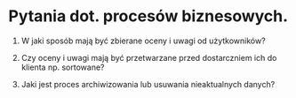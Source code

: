# Pytania dot. procesów biznesowych.

1. W jaki sposób mają być zbierane oceny i uwagi od użytkowników?

2. Czy oceny i uwagi mają być przetwarzane przed dostarczniem ich do klienta np. sortowane?

3. Jaki jest proces archiwizowania lub usuwania nieaktualnych danych?
